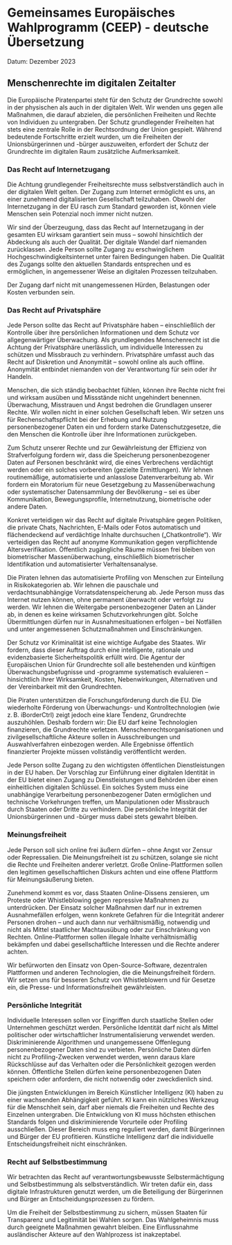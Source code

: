 # Gemeinsames Europäisches Wahlprogramm (CEEP) - deutsche Übersetzung
Datum: Dezember 2023

## Menschenrechte im digitalen Zeitalter

Die Europäische Piratenpartei steht für den Schutz der Grundrechte sowohl in der physischen als auch in der digitalen Welt. Wir wenden uns gegen alle Maßnahmen, die darauf abzielen, die persönlichen Freiheiten und Rechte von Individuen zu untergraben. Der Schutz grundlegender Freiheiten hat stets eine zentrale Rolle in der Rechtsordnung der Union gespielt. Während bedeutende Fortschritte erzielt wurden, um die Freiheiten der Unionsbürgerinnen und -bürger auszuweiten, erfordert der Schutz der Grundrechte im digitalen Raum zusätzliche Aufmerksamkeit.

### Das Recht auf Internetzugang

Die Achtung grundlegender Freiheitsrechte muss selbstverständlich auch in der digitalen Welt gelten. Der Zugang zum Internet ermöglicht es uns, an einer zunehmend digitalisierten Gesellschaft teilzuhaben. Obwohl der Internetzugang in der EU rasch zum Standard geworden ist, können viele Menschen sein Potenzial noch immer nicht nutzen.

Wir sind der Überzeugung, dass das Recht auf Internetzugang in der gesamten EU wirksam garantiert sein muss – sowohl hinsichtlich der Abdeckung als auch der Qualität. Der digitale Wandel darf niemanden zurücklassen. Jede Person sollte Zugang zu erschwinglichem Hochgeschwindigkeitsinternet unter fairen Bedingungen haben. Die Qualität des Zugangs sollte den aktuellen Standards entsprechen und es ermöglichen, in angemessener Weise an digitalen Prozessen teilzuhaben.

Der Zugang darf nicht mit unangemessenen Hürden, Belastungen oder Kosten verbunden sein.

### Das Recht auf Privatsphäre

Jede Person sollte das Recht auf Privatsphäre haben – einschließlich der Kontrolle über ihre persönlichen Informationen und dem Schutz vor allgegenwärtiger Überwachung. Als grundlegendes Menschenrecht ist die Achtung der Privatsphäre unerlässlich, um individuelle Interessen zu schützen und Missbrauch zu verhindern. Privatsphäre umfasst auch das Recht auf Diskretion und Anonymität – sowohl online als auch offline. Anonymität entbindet niemanden von der Verantwortung für sein oder ihr Handeln.

Menschen, die sich ständig beobachtet fühlen, können ihre Rechte nicht frei und wirksam ausüben und Missstände nicht ungehindert benennen. Überwachung, Misstrauen und Angst bedrohen die Grundlagen unserer Rechte. Wir wollen nicht in einer solchen Gesellschaft leben. Wir setzen uns für Rechenschaftspflicht bei der Erhebung und Nutzung personenbezogener Daten ein und fordern starke Datenschutzgesetze, die den Menschen die Kontrolle über ihre Informationen zurückgeben.

Zum Schutz unserer Rechte und zur Gewährleistung der Effizienz von Strafverfolgung fordern wir, dass die Speicherung personenbezogener Daten auf Personen beschränkt wird, die eines Verbrechens verdächtigt werden oder ein solches vorbereiten (gezielte Ermittlungen). Wir lehnen routinemäßige, automatisierte und anlasslose Datenverarbeitung ab. Wir fordern ein Moratorium für neue Gesetzgebung zu Massenüberwachung oder systematischer Datensammlung der Bevölkerung – sei es über Kommunikation, Bewegungsprofile, Internetnutzung, biometrische oder andere Daten.

Konkret verteidigen wir das Recht auf digitale Privatsphäre gegen Politiken, die private Chats, Nachrichten, E-Mails oder Fotos automatisch und flächendeckend auf verdächtige Inhalte durchsuchen („Chatkontrolle“). Wir verteidigen das Recht auf anonyme Kommunikation gegen verpflichtende Altersverifikation. Öffentlich zugängliche Räume müssen frei bleiben von biometrischer Massenüberwachung, einschließlich biometrischer Identifikation und automatisierter Verhaltensanalyse.

Die Piraten lehnen das automatisierte Profiling von Menschen zur Einteilung in Risikokategorien ab. Wir lehnen die pauschale und verdachtsunabhängige Vorratsdatenspeicherung ab. Jede Person muss das Internet nutzen können, ohne permanent überwacht oder verfolgt zu werden. Wir lehnen die Weitergabe personenbezogener Daten an Länder ab, in denen es keine wirksamen Schutzvorkehrungen gibt. Solche Übermittlungen dürfen nur in Ausnahmesituationen erfolgen – bei Notfällen und unter angemessenen Schutzmaßnahmen und Einschränkungen.

Der Schutz vor Kriminalität ist eine wichtige Aufgabe des Staates. Wir fordern, dass dieser Auftrag durch eine intelligente, rationale und evidenzbasierte Sicherheitspolitik erfüllt wird. Die Agentur der Europäischen Union für Grundrechte soll alle bestehenden und künftigen Überwachungsbefugnisse und -programme systematisch evaluieren – hinsichtlich ihrer Wirksamkeit, Kosten, Nebenwirkungen, Alternativen und der Vereinbarkeit mit den Grundrechten.

Die Piraten unterstützen die Forschungsförderung durch die EU. Die wiederholte Förderung von Überwachungs- und Kontrolltechnologien (wie z. B. iBorderCtrl) zeigt jedoch eine klare Tendenz, Grundrechte auszuhöhlen. Deshalb fordern wir: Die EU darf keine Technologien finanzieren, die Grundrechte verletzen. Menschenrechtsorganisationen und zivilgesellschaftliche Akteure sollen in Ausschreibungen und Auswahlverfahren einbezogen werden. Alle Ergebnisse öffentlich finanzierter Projekte müssen vollständig veröffentlicht werden.

Jede Person sollte Zugang zu den wichtigsten öffentlichen Dienstleistungen in der EU haben. Der Vorschlag zur Einführung einer digitalen Identität in der EU bietet einen Zugang zu Dienstleistungen und Behörden über einen einheitlichen digitalen Schlüssel. Ein solches System muss eine unabhängige Verarbeitung personenbezogener Daten ermöglichen und technische Vorkehrungen treffen, um Manipulationen oder Missbrauch durch Staaten oder Dritte zu verhindern. Die persönliche Integrität der Unionsbürgerinnen und -bürger muss dabei stets gewahrt bleiben.

### Meinungsfreiheit

Jede Person soll sich online frei äußern dürfen – ohne Angst vor Zensur oder Repressalien. Die Meinungsfreiheit ist zu schützen, solange sie nicht die Rechte und Freiheiten anderer verletzt. Große Online-Plattformen sollen den legitimen gesellschaftlichen Diskurs achten und eine offene Plattform für Meinungsäußerung bieten.

Zunehmend kommt es vor, dass Staaten Online-Dissens zensieren, um Proteste oder Whistleblowing gegen repressive Maßnahmen zu unterdrücken. Der Einsatz solcher Maßnahmen darf nur in extremen Ausnahmefällen erfolgen, wenn konkrete Gefahren für die Integrität anderer Personen drohen – und auch dann nur verhältnismäßig, notwendig und nicht als Mittel staatlicher Machtausübung oder zur Einschränkung von Rechten. Online-Plattformen sollen illegale Inhalte verhältnismäßig bekämpfen und dabei gesellschaftliche Interessen und die Rechte anderer achten.

Wir befürworten den Einsatz von Open-Source-Software, dezentralen Plattformen und anderen Technologien, die die Meinungsfreiheit fördern. Wir setzen uns für besseren Schutz von Whistleblowern und für Gesetze ein, die Presse- und Informationsfreiheit gewährleisten.

### Persönliche Integrität

Individuelle Interessen sollen vor Eingriffen durch staatliche Stellen oder Unternehmen geschützt werden. Persönliche Identität darf nicht als Mittel politischer oder wirtschaftlicher Instrumentalisierung verwendet werden. Diskriminierende Algorithmen und unangemessene Offenlegung personenbezogener Daten sind zu verbieten. Persönliche Daten dürfen nicht zu Profiling-Zwecken verwendet werden, wenn daraus klare Rückschlüsse auf das Verhalten oder die Persönlichkeit gezogen werden können. Öffentliche Stellen dürfen keine personenbezogenen Daten speichern oder anfordern, die nicht notwendig oder zweckdienlich sind.

Die jüngsten Entwicklungen im Bereich Künstlicher Intelligenz (KI) haben zu einer wachsenden Abhängigkeit geführt. KI kann ein nützliches Werkzeug für die Menschheit sein, darf aber niemals die Freiheiten und Rechte des Einzelnen untergraben. Die Entwicklung von KI muss höchsten ethischen Standards folgen und diskriminierende Vorurteile oder Profiling ausschließen. Dieser Bereich muss eng reguliert werden, damit Bürgerinnen und Bürger der EU profitieren. Künstliche Intelligenz darf die individuelle Entscheidungsfreiheit nicht einschränken.

### Recht auf Selbstbestimmung

Wir betrachten das Recht auf verantwortungsbewusste Selbstermächtigung und Selbstbestimmung als selbstverständlich. Wir treten dafür ein, dass digitale Infrastrukturen genutzt werden, um die Beteiligung der Bürgerinnen und Bürger an Entscheidungsprozessen zu fördern.

Um die Freiheit der Selbstbestimmung zu sichern, müssen Staaten für Transparenz und Legitimität bei Wahlen sorgen. Das Wahlgeheimnis muss durch geeignete Maßnahmen gewahrt bleiben. Eine Einflussnahme ausländischer Akteure auf den Wahlprozess ist inakzeptabel.


